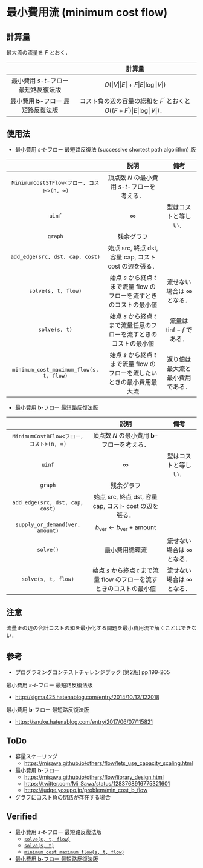 # 最小費用流 (minimum cost flow)


## 計算量

最大流の流量を $F$ とおく．

||計算量|
|:--:|:--:|
|最小費用 $s$-$t$-フロー 最短路反復法版|$O(\lvert V \rvert \lvert E \rvert + F \lvert E \rvert \log{\lvert V \rvert})$|
|最小費用 $\boldsymbol{b}$-フロー 最短路反復法版|コスト負の辺の容量の総和を $F^{\prime}$ とおくと $O((F + F^{\prime})\lvert E \rvert \log{\lvert V \rvert})$．|


## 使用法

- 最小費用 $s$-$t$-フロー 最短路反復法 (successive shortest path algorithm) 版

||説明|備考|
|:--:|:--:|:--:|
|`MinimumCostSTFlow<フロー, コスト>(n, ∞)`|頂点数 $N$ の最小費用 $s$-$t$-フローを考える．||
|`uinf`|$\infty$|型はコストと等しい．|
|`graph`|残余グラフ||
|`add_edge(src, dst, cap, cost)`|始点 $\mathrm{src}$, 終点 $\mathrm{dst}$, 容量 $\mathrm{cap}$, コスト $\mathrm{cost}$ の辺を張る．||
|`solve(s, t, flow)`|始点 $s$ から終点 $t$ まで流量 $\mathrm{flow}$ のフローを流すときのコストの最小値|流せない場合は $\infty$ となる．|
|`solve(s, t)`|始点 $s$ から終点 $t$ まで流量任意のフローを流すときのコストの最小値|流量は $\mathrm{tinf} - f$ である．|
|`minimum_cost_maximum_flow(s, t, flow)`|始点 $s$ から終点 $t$ まで流量 $\mathrm{flow}$ のフローを流したいときの最小費用最大流|返り値は最大流と最小費用である．|

- 最小費用 $\boldsymbol{b}$-フロー 最短路反復法版

||説明|備考|
|:--:|:--:|:--:|
|`MinimumCostBFlow<フロー, コスト>(n, ∞)`|頂点数 $N$ の最小費用 $\boldsymbol{b}$-フローを考える．||
|`uinf`|$\infty$|型はコストと等しい．|
|`graph`|残余グラフ||
|`add_edge(src, dst, cap, cost)`|始点 $\mathrm{src}$, 終点 $\mathrm{dst}$, 容量 $\mathrm{cap}$, コスト $\mathrm{cost}$ の辺を張る．||
|`supply_or_demand(ver, amount)`|$b_{\mathrm{ver}} \gets b_{\mathrm{ver}} + \mathrm{amount}$||
|`solve()`|最小費用循環流|流せない場合は $\infty$ となる．|
|`solve(s, t, flow)`|始点 $s$ から終点 $t$ まで流量 $\mathrm{flow}$ のフローを流すときのコストの最小値|流せない場合は $\infty$ となる．|


## 注意

流量正の辺の合計コストの和を最小化する問題を最小費用流で解くことはできない．


## 参考

- プログラミングコンテストチャレンジブック \[第2版\] pp.199-205

最小費用 $s$-$t$-フロー 最短路反復法版
- http://sigma425.hatenablog.com/entry/2014/10/12/122018

最小費用 $\boldsymbol{b}$-フロー 最短路反復法版
- https://snuke.hatenablog.com/entry/2017/06/07/115821


## ToDo

- 容量スケーリング
  - https://misawa.github.io/others/flow/lets_use_capacity_scaling.html
- 最小費用 $\boldsymbol{b}$-フロー
  - https://misawa.github.io/others/flow/library_design.html
  - https://twitter.com/Mi_Sawa/status/1283768916775321601
  - https://judge.yosupo.jp/problem/min_cost_b_flow
- グラフにコスト負の閉路が存在する場合


## Verified

- 最小費用 $s$-$t$-フロー 最短路反復法版
  - [`solve(s, t, flow)`](https://onlinejudge.u-aizu.ac.jp/solutions/problem/GRL_6_B/review/4092721/emthrm/C++14)
  - [`solve(s, t)`](https://onlinejudge.u-aizu.ac.jp/solutions/problem/2293/review/4085999/emthrm/C++14)
  - [`minimum_cost_maximum_flow(s, t, flow)`](https://onlinejudge.u-aizu.ac.jp/solutions/problem/1088/review/4086009/emthrm/C++14)
- [最小費用 $\boldsymbol{b}$-フロー 最短路反復法版](https://onlinejudge.u-aizu.ac.jp/solutions/problem/2230/review/4224563/emthrm/C++14)
